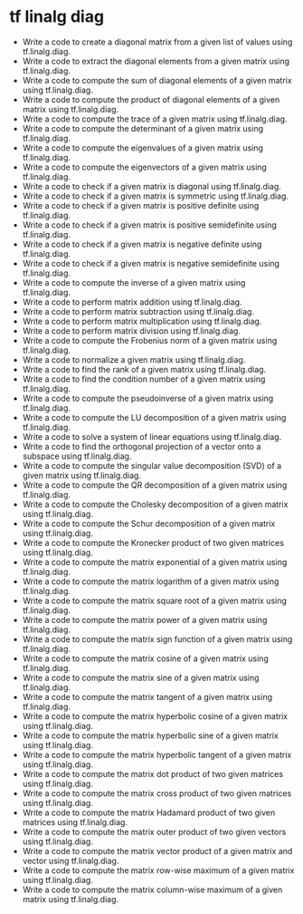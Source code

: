 # tf linalg diag

- Write a code to create a diagonal matrix from a given list of values using tf.linalg.diag.
- Write a code to extract the diagonal elements from a given matrix using tf.linalg.diag.
- Write a code to compute the sum of diagonal elements of a given matrix using tf.linalg.diag.
- Write a code to compute the product of diagonal elements of a given matrix using tf.linalg.diag.
- Write a code to compute the trace of a given matrix using tf.linalg.diag.
- Write a code to compute the determinant of a given matrix using tf.linalg.diag.
- Write a code to compute the eigenvalues of a given matrix using tf.linalg.diag.
- Write a code to compute the eigenvectors of a given matrix using tf.linalg.diag.
- Write a code to check if a given matrix is diagonal using tf.linalg.diag.
- Write a code to check if a given matrix is symmetric using tf.linalg.diag.
- Write a code to check if a given matrix is positive definite using tf.linalg.diag.
- Write a code to check if a given matrix is positive semidefinite using tf.linalg.diag.
- Write a code to check if a given matrix is negative definite using tf.linalg.diag.
- Write a code to check if a given matrix is negative semidefinite using tf.linalg.diag.
- Write a code to compute the inverse of a given matrix using tf.linalg.diag.
- Write a code to perform matrix addition using tf.linalg.diag.
- Write a code to perform matrix subtraction using tf.linalg.diag.
- Write a code to perform matrix multiplication using tf.linalg.diag.
- Write a code to perform matrix division using tf.linalg.diag.
- Write a code to compute the Frobenius norm of a given matrix using tf.linalg.diag.
- Write a code to normalize a given matrix using tf.linalg.diag.
- Write a code to find the rank of a given matrix using tf.linalg.diag.
- Write a code to find the condition number of a given matrix using tf.linalg.diag.
- Write a code to compute the pseudoinverse of a given matrix using tf.linalg.diag.
- Write a code to compute the LU decomposition of a given matrix using tf.linalg.diag.
- Write a code to solve a system of linear equations using tf.linalg.diag.
- Write a code to find the orthogonal projection of a vector onto a subspace using tf.linalg.diag.
- Write a code to compute the singular value decomposition (SVD) of a given matrix using tf.linalg.diag.
- Write a code to compute the QR decomposition of a given matrix using tf.linalg.diag.
- Write a code to compute the Cholesky decomposition of a given matrix using tf.linalg.diag.
- Write a code to compute the Schur decomposition of a given matrix using tf.linalg.diag.
- Write a code to compute the Kronecker product of two given matrices using tf.linalg.diag.
- Write a code to compute the matrix exponential of a given matrix using tf.linalg.diag.
- Write a code to compute the matrix logarithm of a given matrix using tf.linalg.diag.
- Write a code to compute the matrix square root of a given matrix using tf.linalg.diag.
- Write a code to compute the matrix power of a given matrix using tf.linalg.diag.
- Write a code to compute the matrix sign function of a given matrix using tf.linalg.diag.
- Write a code to compute the matrix cosine of a given matrix using tf.linalg.diag.
- Write a code to compute the matrix sine of a given matrix using tf.linalg.diag.
- Write a code to compute the matrix tangent of a given matrix using tf.linalg.diag.
- Write a code to compute the matrix hyperbolic cosine of a given matrix using tf.linalg.diag.
- Write a code to compute the matrix hyperbolic sine of a given matrix using tf.linalg.diag.
- Write a code to compute the matrix hyperbolic tangent of a given matrix using tf.linalg.diag.
- Write a code to compute the matrix dot product of two given matrices using tf.linalg.diag.
- Write a code to compute the matrix cross product of two given matrices using tf.linalg.diag.
- Write a code to compute the matrix Hadamard product of two given matrices using tf.linalg.diag.
- Write a code to compute the matrix outer product of two given vectors using tf.linalg.diag.
- Write a code to compute the matrix vector product of a given matrix and vector using tf.linalg.diag.
- Write a code to compute the matrix row-wise maximum of a given matrix using tf.linalg.diag.
- Write a code to compute the matrix column-wise maximum of a given matrix using tf.linalg.diag.
